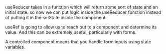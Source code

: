 useReducer takes in a function which will return some sort of state and an initial state.
so now we can put logic inside the useReducer function instead of putting it in the setState inside the component.

useRef is going to allow us to reach out to a component and determine its value. And this can be extremely useful, particularly with forms.

A controlled component means that you handle form inputs using state variables.